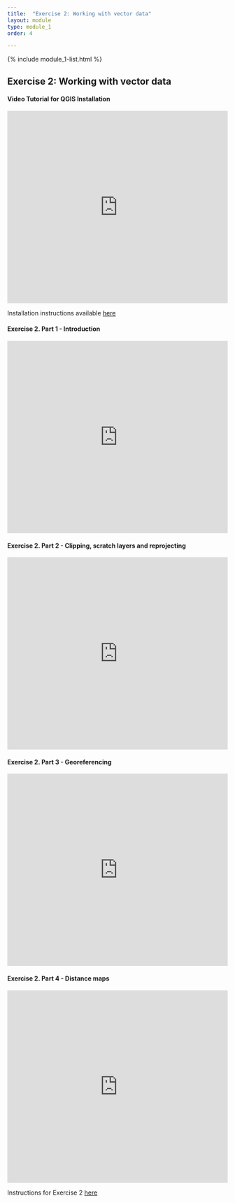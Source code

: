 ```yaml
---
title:  "Exercise 2: Working with vector data"
layout: module
type: module_1
order: 4

---
```


{% include module_1-list.html %}

## Exercise 2: Working with vector data

<style>

.responsive-wrap iframe{ max-width: 100%;}

</style>

#### Video Tutorial for QGIS Installation

<div class="responsive-wrap">

<iframe src="https://drive.google.com/file/d/12bQ_sK4Kqqt_5Jt2hxESOPzXPcUfUDLu/preview" frameborder="0" width="1100" height="440" allowfullscreen="true" mozallowfullscreen="true" webkitallowfullscreen="true"></iframe>
</div>

Installation instructions available [here](https://drive.google.com/file/d/1ss97yUm_vpLBNK12WwyRoOyA4t1LA_t7/view?usp=sharing)

#### Exercise 2. Part 1 - Introduction
<div class="responsive-wrap">

<iframe src="https://drive.google.com/file/d/1JgcF6cip4U0lL0mOz2qf4hN7ndJAxqns/preview" frameborder="0" width="1100" height="440" allowfullscreen="true" mozallowfullscreen="true" webkitallowfullscreen="true"></iframe>
</div>

#### Exercise 2. Part 2 - Clipping, scratch layers and reprojecting
<div class="responsive-wrap">

<iframe src="https://drive.google.com/file/d/1ptUAGD5yWFmZg7-7LKskGOT10_zo7jSL/preview" frameborder="0" width="1100" height="440" allowfullscreen="true" mozallowfullscreen="true" webkitallowfullscreen="true"></iframe>
</div>

#### Exercise 2. Part 3 - Georeferencing
<div class="responsive-wrap">

<iframe src="https://drive.google.com/file/d/10nDKPHIg3lHixIJmfm2-VNoM6yscdIcI/preview" frameborder="0" width="1100" height="440" allowfullscreen="true" mozallowfullscreen="true" webkitallowfullscreen="true"></iframe>
</div>

#### Exercise 2. Part 4 - Distance maps
<div class="responsive-wrap">

<iframe src="https://drive.google.com/file/d/1OuBS_rbzz5S-NaT1GxX59HltTI1LJtzo/preview" frameborder="0" width="1100" height="440" allowfullscreen="true" mozallowfullscreen="true" webkitallowfullscreen="true"></iframe>
</div>


Instructions for Exercise 2 [here](https://drive.google.com/file/d/165KqMKkEF3nO5-50Qr4Cr7Je6-u1Sw8f/view?usp=sharing)

